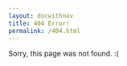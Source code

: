 ```yaml
---
layout: docwithnav
title: 404 Error!
permalink: /404.html
---
```


<script src="/js/redirects.js"></script>

Sorry, this page was not found. :(
